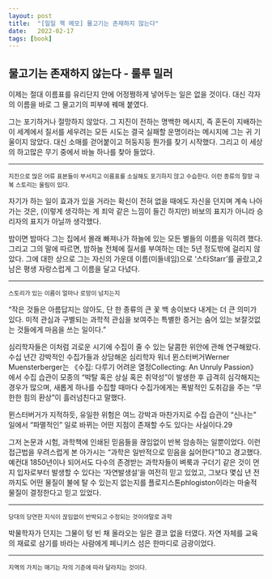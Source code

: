 ```yaml
---
layout: post
title:  "[일일 책 메모] 물고기는 존재하지 않는다"
date:   2022-02-17
tags: [book]
---
```

## 물고기는 존재하지 않는다 - 룰루 밀러
이제는 절대 이름표를 유리단지 안에 어정쩡하게 넣어두는 일은 없을 것이다. 대신 각자의 이름을 바로 그 물고기의 피부에 꿰매 붙였다.

그는 포기하거나 절망하지 않았다. 그 지진이 전하는 명백한 메시지, 즉 혼돈이 지배하는 이 세계에서 질서를 세우려는 모든 시도는 결국 실패할 운명이라는 메시지에 그는 귀 기울이지 않았다. 대신 소매를 걷어붙이고 허둥지둥 뭔가를 찾기 시작했다. 그리고 이 세상의 하고많은 무기 중에서 바늘 하나를 찾아 들었다.
<hr/>
<small>지진으로 많은 어류 표본들이 부서지고 이름표를 소실해도 포기하지 않고 수습한다. 이런 종류의 절망 극복 스토리는 울림이 있다.</small>

자기가 하는 일이 효과가 있을 거라는 확신이 전혀 없을 때에도 자신을 던지며 계속 나아가는 것은, (이렇게 생각하는 게 죄악 같은 느낌이 들긴 하지만) 바보의 표지가 아니라 승리자의 표지가 아닐까 생각했다.

밤이면 밤마다 그는 집에서 몰래 빠져나가 하늘에 있는 모든 별들의 이름을 익히려 했다. 그리고 그의 말에 따르면, 밤하늘 전체에 질서를 부여하는 데는 5년 정도밖에 걸리지 않았다. 그에 대한 상으로 그는 자신의 가운데 이름(미들네임)으로 ‘스타Starr’를 골랐고,2 남은 평생 자랑스럽게 그 이름을 달고 다녔다.
<hr/>
<small>스토리가 있는 이름이 얼마나 로망이 넘치는지</small>

“작은 것들은 아름답지는 않아도, 단 한 종류의 큰 꽃 백 송이보다 내게는 더 큰 의미가 있다. 미적 관심과 구별되는 과학적 관심을 보여주는 특별한 증거는 숨어 있는 보잘것없는 것들에게 마음을 쓰는 일이다.”

심리학자들은 이처럼 괴로운 시기에 수집이 줄 수 있는 달콤한 위안에 관해 연구해왔다. 수십 년간 강박적인 수집가들과 상담해온 심리학자 워너 뮌스터버거Werner Muensterberger는 《수집: 다루기 어려운 열정Collecting: An Unruly Passion》에서 수집 습관이 모종의 “박탈 혹은 상실 혹은 취약성”이 발생한 후 급격히 심각해지는 경우가 많으며, 새롭게 하나를 수집할 때마다 수집가에게는 폭발적인 도취감을 주는 “무한한 힘의 환상”이 흘러넘친다고 말했다.

뮌스터버거가 지적하듯, 유일한 위험은 여느 강박과 마찬가지로 수집 습관이 “신나는” 일에서 “파멸적인” 일로 바뀌는 어떤 지점이 존재할 수도 있다는 사실이다.29

그저 논문과 시험, 과학책에 인쇄된 믿음들을 끊임없이 반복 암송하는 일뿐이었다. 이런 접근법을 우려스럽게 본 아가시는 “과학은 일반적으로 믿음을 싫어한다”10고 경고했다. 예컨대 1850년이나 되어서도 다수의 존경받는 과학자들이 벼룩과 구더기 같은 것이 먼지 입자로부터 발생할 수 있다는 ‘자연발생설’을 여전히 믿고 있었고, 그보다 몇십 년 전까지도 어떤 물질이 불에 탈 수 있는지 없는지를 플로지스톤phlogiston이라는 마술적 물질이 결정한다고 믿고 있었다.
<hr/>
<small>당대의 당연한 지식이 끊임없이 반박되고 수정되는 것이야말로 과학</small>

박물학자가 던지는 그물이 텅 빈 채 올라오는 일은 결코 없을 터였다. 자연 자체를 교육의 재료로 삼기를 바라는 사람에게 페니키스 섬은 한마디로 금광이었다.
<hr/>
<small>지역의 가치는 매기는 자의 기준에 따라 달라지는 것이다.</small>